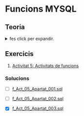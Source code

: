 # Funcions MYSQL

## Teoria
<details>
  <summary> fes click per expandir.</summary>

[Teoria](teoria/README.md)

</details>

## Exercicis

1. [Activitat 5: Activitats de funcions](https://drive.google.com/open?id=1tIpui-YQIlb9G6jrr3L2NyBL1pK-BMGW)
  
### Solucions
- [ ] [f_Act_05_Apartat_001.sql](exercicis/f_Act_05_Apartat_001.sql)
- [ ] [f_Act_05_Apartat_002.sql](exercicis/f_Act_05_Apartat_002.sql)
- [x] [f_Act_05_Apartat_003.sql](exercicis/f_Act_05_Apartat_003.sql)


